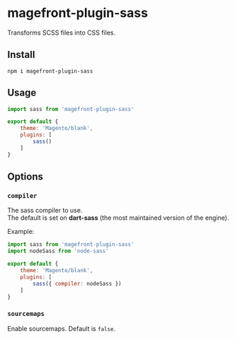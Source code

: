 # magefront-plugin-sass

Transforms SCSS files into CSS files.

## Install

    npm i magefront-plugin-sass

## Usage

```js
import sass from 'magefront-plugin-sass'

export default {
    theme: 'Magento/blank',
    plugins: [
        sass()
    ]
}
```

## Options

### `compiler`

The sass compiler to use.<br>
The default is set on **dart-sass** (the most maintained version of the engine).

Example:

```js
import sass from 'magefront-plugin-sass'
import nodeSass from 'node-sass'

export default {
    theme: 'Magento/blank',
    plugins: [
        sass({ compiler: nodeSass })
    ]
}
```

### `sourcemaps`

Enable sourcemaps. Default is `false`.
